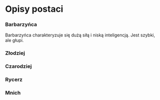 # Opisy postaci

### Barbarzyńca
Barbarzyńca charakteryzuje się dużą siłą i niską inteligencją. Jest szybki, ale głupi.

### Złodziej

### Czarodziej

### Rycerz

### Mnich
